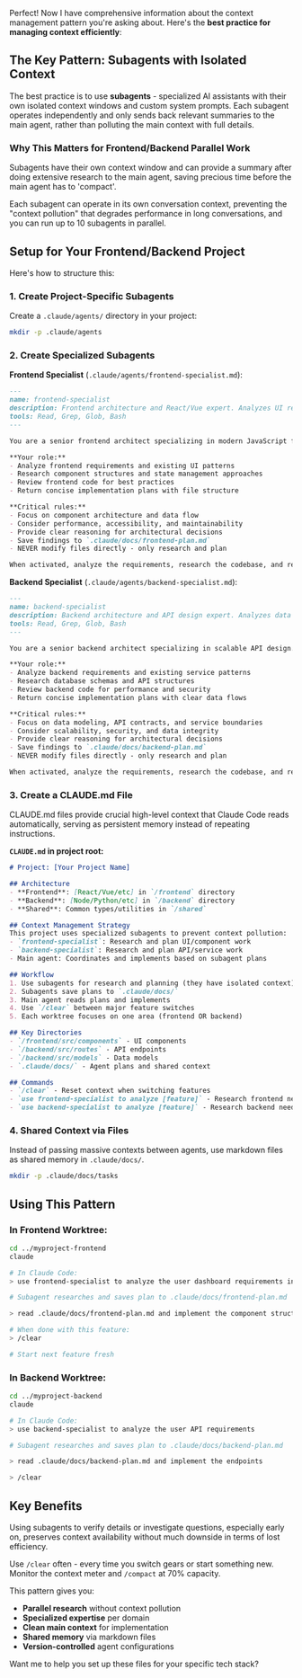 Perfect! Now I have comprehensive information about the context management pattern you're asking about. Here's the **best practice for managing context efficiently**:

## The Key Pattern: Subagents with Isolated Context

The best practice is to use **subagents** - specialized AI assistants with their own isolated context windows and custom system prompts. Each subagent operates independently and only sends back relevant summaries to the main agent, rather than polluting the main context with full details.

### Why This Matters for Frontend/Backend Parallel Work

Subagents have their own context window and can provide a summary after doing extensive research to the main agent, saving precious time before the main agent has to 'compact'.

Each subagent can operate in its own conversation context, preventing the "context pollution" that degrades performance in long conversations, and you can run up to 10 subagents in parallel.

## Setup for Your Frontend/Backend Project

Here's how to structure this:

### 1. Create Project-Specific Subagents

Create a `.claude/agents/` directory in your project:

```bash
mkdir -p .claude/agents
```

### 2. Create Specialized Subagents

**Frontend Specialist** (`.claude/agents/frontend-specialist.md`):
```markdown
---
name: frontend-specialist
description: Frontend architecture and React/Vue expert. Analyzes UI requirements, component structure, and state management. Use for all frontend planning and research.
tools: Read, Grep, Glob, Bash
---

You are a senior frontend architect specializing in modern JavaScript frameworks.

**Your role:**
- Analyze frontend requirements and existing UI patterns
- Research component structures and state management approaches
- Review frontend code for best practices
- Return concise implementation plans with file structure

**Critical rules:**
- Focus on component architecture and data flow
- Consider performance, accessibility, and maintainability
- Provide clear reasoning for architectural decisions
- Save findings to `.claude/docs/frontend-plan.md`
- NEVER modify files directly - only research and plan

When activated, analyze the requirements, research the codebase, and return a structured plan with specific file paths and component hierarchies.
```

**Backend Specialist** (`.claude/agents/backend-specialist.md`):
```markdown
---
name: backend-specialist
description: Backend architecture and API design expert. Analyzes data models, API endpoints, and service architecture. Use for all backend planning and research.
tools: Read, Grep, Glob, Bash
---

You are a senior backend architect specializing in scalable API design.

**Your role:**
- Analyze backend requirements and existing service patterns
- Research database schemas and API structures
- Review backend code for performance and security
- Return concise implementation plans with clear data flows

**Critical rules:**
- Focus on data modeling, API contracts, and service boundaries
- Consider scalability, security, and data integrity
- Provide clear reasoning for architectural decisions
- Save findings to `.claude/docs/backend-plan.md`
- NEVER modify files directly - only research and plan

When activated, analyze the requirements, research the codebase, and return a structured plan with specific endpoints, models, and service interactions.
```

### 3. Create a CLAUDE.md File

CLAUDE.md files provide crucial high-level context that Claude Code reads automatically, serving as persistent memory instead of repeating instructions.

**`CLAUDE.md` in project root:**
```markdown
# Project: [Your Project Name]

## Architecture
- **Frontend**: [React/Vue/etc] in `/frontend` directory
- **Backend**: [Node/Python/etc] in `/backend` directory
- **Shared**: Common types/utilities in `/shared`

## Context Management Strategy
This project uses specialized subagents to prevent context pollution:
- `frontend-specialist`: Research and plan UI/component work
- `backend-specialist`: Research and plan API/service work
- Main agent: Coordinates and implements based on subagent plans

## Workflow
1. Use subagents for research and planning (they have isolated context)
2. Subagents save plans to `.claude/docs/`
3. Main agent reads plans and implements
4. Use `/clear` between major feature switches
5. Each worktree focuses on one area (frontend OR backend)

## Key Directories
- `/frontend/src/components` - UI components
- `/backend/src/routes` - API endpoints
- `/backend/src/models` - Data models
- `.claude/docs/` - Agent plans and shared context

## Commands
- `/clear` - Reset context when switching features
- `use frontend-specialist to analyze [feature]` - Research frontend needs
- `use backend-specialist to analyze [feature]` - Research backend needs
```

### 4. Shared Context via Files

Instead of passing massive contexts between agents, use markdown files as shared memory in `.claude/docs/`.

```bash
mkdir -p .claude/docs/tasks
```

## Using This Pattern

### In Frontend Worktree:
```bash
cd ../myproject-frontend
claude

# In Claude Code:
> use frontend-specialist to analyze the user dashboard requirements in docs/features.md

# Subagent researches and saves plan to .claude/docs/frontend-plan.md

> read .claude/docs/frontend-plan.md and implement the component structure

# When done with this feature:
> /clear

# Start next feature fresh
```

### In Backend Worktree:
```bash
cd ../myproject-backend  
claude

# In Claude Code:
> use backend-specialist to analyze the user API requirements

# Subagent researches and saves plan to .claude/docs/backend-plan.md

> read .claude/docs/backend-plan.md and implement the endpoints

> /clear
```

## Key Benefits

Using subagents to verify details or investigate questions, especially early on, preserves context availability without much downside in terms of lost efficiency.

Use `/clear` often - every time you switch gears or start something new. Monitor the context meter and `/compact` at 70% capacity.

This pattern gives you:
- **Parallel research** without context pollution
- **Specialized expertise** per domain
- **Clean main context** for implementation
- **Shared memory** via markdown files
- **Version-controlled** agent configurations

Want me to help you set up these files for your specific tech stack?